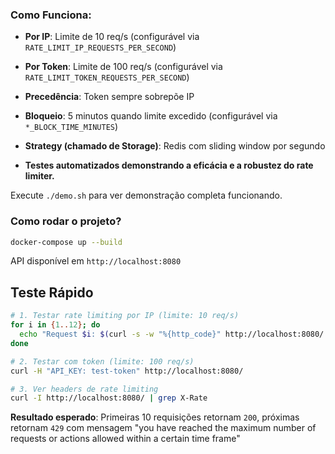 ### Como Funciona:
- **Por IP**: Limite de 10 req/s (configurável via `RATE_LIMIT_IP_REQUESTS_PER_SECOND`)
- **Por Token**: Limite de 100 req/s (configurável via `RATE_LIMIT_TOKEN_REQUESTS_PER_SECOND`) 
- **Precedência**: Token sempre sobrepõe IP
- **Bloqueio**: 5 minutos quando limite excedido (configurável via `*_BLOCK_TIME_MINUTES`)
- **Strategy (chamado de Storage)**: Redis com sliding window por segundo

- **Testes automatizados demonstrando a eficácia e a robustez do rate limiter.**

Execute `./demo.sh` para ver demonstração completa funcionando.

### Como rodar o projeto?

```bash
docker-compose up --build
```

API disponível em `http://localhost:8080`

## Teste Rápido

```bash
# 1. Testar rate limiting por IP (limite: 10 req/s)
for i in {1..12}; do
  echo "Request $i: $(curl -s -w "%{http_code}" http://localhost:8080/ | tail -c 3)"
done

# 2. Testar com token (limite: 100 req/s)
curl -H "API_KEY: test-token" http://localhost:8080/

# 3. Ver headers de rate limiting
curl -I http://localhost:8080/ | grep X-Rate
```

**Resultado esperado**: Primeiras 10 requisições retornam `200`, próximas retornam `429` com mensagem "you have reached the maximum number of requests or actions allowed within a certain time frame"
